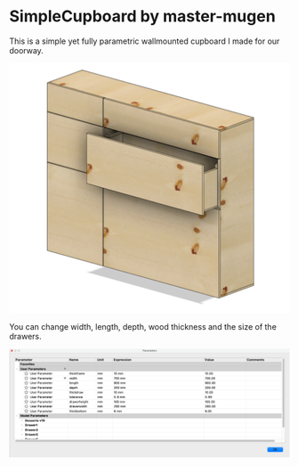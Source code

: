 # SimpleCupboard by master-mugen

This is a simple yet fully parametric wallmounted cupboard I made for our doorway.

![](pictures/illus.png)

You can change width, length, depth, wood thickness and the size of the drawers.

![](pictures/params.png)
